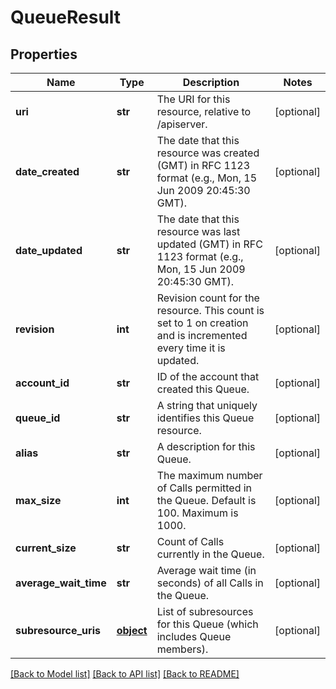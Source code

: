 # QueueResult

## Properties

Name | Type | Description | Notes
------------ | ------------- | ------------- | -------------
**uri** | **str** | The URI for this resource, relative to /apiserver. | [optional] 
**date_created** | **str** | The date that this resource was created (GMT) in RFC 1123 format (e.g., Mon, 15 Jun 2009 20:45:30 GMT). | [optional] 
**date_updated** | **str** | The date that this resource was last updated (GMT) in RFC 1123 format (e.g., Mon, 15 Jun 2009 20:45:30 GMT). | [optional] 
**revision** | **int** | Revision count for the resource. This count is set to 1 on creation and is incremented every time it is updated. | [optional] 
**account_id** | **str** | ID of the account that created this Queue. | [optional] 
**queue_id** | **str** | A string that uniquely identifies this Queue resource. | [optional] 
**alias** | **str** | A description for this Queue. | [optional] 
**max_size** | **int** | The maximum number of Calls permitted in the Queue. Default is 100. Maximum is 1000. | [optional] 
**current_size** | **str** | Count of Calls currently in the Queue. | [optional] 
**average_wait_time** | **str** | Average wait time (in seconds) of all Calls in the Queue. | [optional] 
**subresource_uris** | [**object**](.md) | List of subresources for this Queue (which includes Queue members). | [optional] 

[[Back to Model list]](../README.md#documentation-for-models) [[Back to API list]](../README.md#documentation-for-api-endpoints) [[Back to README]](../README.md)


